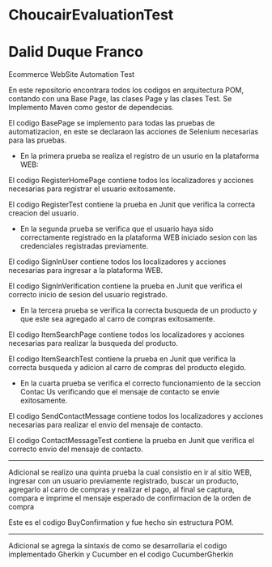 # ChoucairEvaluationTest 
# Dalid Duque Franco
Ecommerce WebSite Automation Test

En este repositorio encontrara todos los codigos en arquitectura POM, contando con una Base Page, las clases Page y las clases Test.
Se Implemento Maven como gestor de dependecias.

El codigo BasePage se implemento para todas las pruebas de automatizacion, en este se declaraon las acciones de Selenium necesarias para las pruebas.

- En la primera prueba se realiza el registro de un usurio en la plataforma WEB:

El codigo RegisterHomePage contiene todos los localizadores y acciones necesarias para registrar el usuario exitosamente.

El codigo RegisterTest contiene la prueba en Junit que verifica la correcta creacion del usuario.

- En la segunda prueba se verifica que el usuario haya sido correctamente registrado en la plataforma WEB iniciado sesion con las credenciales registradas previamente.

El codigo SignInUser contiene todos los localizadores y acciones necesarias para ingresar a la plataforma WEB.

El codigo SignInVerification contiene la prueba en Junit que verifica el correcto inicio de sesion del usuario registrado.

- En la tercera prueba se verifica la correcta busqueda de un producto y que este sea agregado al carro de compras exitosamente.

El codigo ItemSearchPage contiene todos los localizadores y acciones necesarias para realizar la busqueda del producto.

El codigo ItemSearchTest contiene la prueba en Junit que verifica la correcta busqueda y adicion al carro de compras del producto elegido.

- En la cuarta prueba se verifica el correcto funcionamiento de la seccion Contac Us verificando que el mensaje de contacto se envie exitosamente.

El codigo SendContactMessage contiene todos los localizadores y acciones necesarias para realizar el envio del mensaje de contacto.

El codigo ContactMessageTest contiene la prueba en Junit que verifica el correcto envio del mensaje de contacto.

---------------------------------------------------------------------------------------------------------------------------------------

Adicional se realizo una quinta prueba la cual consistio en ir al sitio WEB, ingresar con un usuario previamente registrado, buscar un producto, agregarlo al carro de compras y realizar el pago, al final se captura, compara e imprime el mensaje esperado de confirmacion de la orden de compra

Este es el codigo BuyConfirmation y fue hecho sin estructura POM.

---------------------------------------------------------------------------------------------------------------------------------------


Adicional se agrega la sintaxis de como se desarrollaria el codigo implementado Gherkin y Cucumber en el codigo CucumberGherkin

